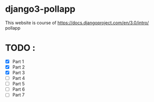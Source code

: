 # django3-pollapp
This website is course of https://docs.djangoproject.com/en/3.0/intro/ pollapp


# TODO : 

- [x] Part 1 <br>
- [x] Part 2 <br>
- [x] Part 3 <br>
- [ ] Part 4 <br>
- [ ] Part 5 <br>
- [ ] Part 6 <br>
- [ ] Part 7 <br>
